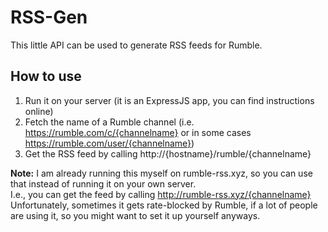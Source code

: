 # RSS-Gen

This little API can be used to generate RSS feeds for Rumble.

## How to use

1. Run it on your server (it is an ExpressJS app, you can find instructions online)
2. Fetch the name of a Rumble channel (i.e. https://rumble.com/c/{channelname} or in some cases https://rumble.com/user/{channelname})
3. Get the RSS feed by calling http://{hostname}/rumble/{channelname}

**Note:** I am already running this myself on rumble-rss.xyz, so you can use that instead of running it on your own server.\
I.e., you can get the feed by calling http://rumble-rss.xyz/{channelname} \
Unfortunately, sometimes it gets rate-blocked by Rumble, if a lot of people are using it, so you might want to set it up yourself anyways.
